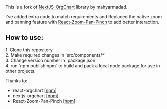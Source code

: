 This is a fork of <a href="https://github.com/mahyarmadad/nextjs-orgchart">NextJS-OrgChart</a> library by mahyarmadad.

I've added extra code to match requirements and Replaced the native zoom and panning feature with <a href="https://www.npmjs.com/package/react-zoom-pan-pinch">React-Zoom-Pan-Pinch</a> to add better interaction.

<h2>How to use:</h2>
1. Clone this repository <br />
2. Make required changes in `src/components/*` <br />
3. Change version number in `package.json` <br />
4. run `npm publish:npm` to build and pack a local node package for use in other projects.

<br />

Thanks to:

- react-orgchart [<a href="https://www.npmjs.com/package/react-zoom-pan-pinch">npm</a>]
- nextjs-orgchart [<a href="https://github.com/mahyarmadad/nextjs-orgchart">npm</a>]
- React-Zoom-Pan-Pinch [<a href="https://www.npmjs.com/package/react-zoom-pan-pinch">npm</a>]
